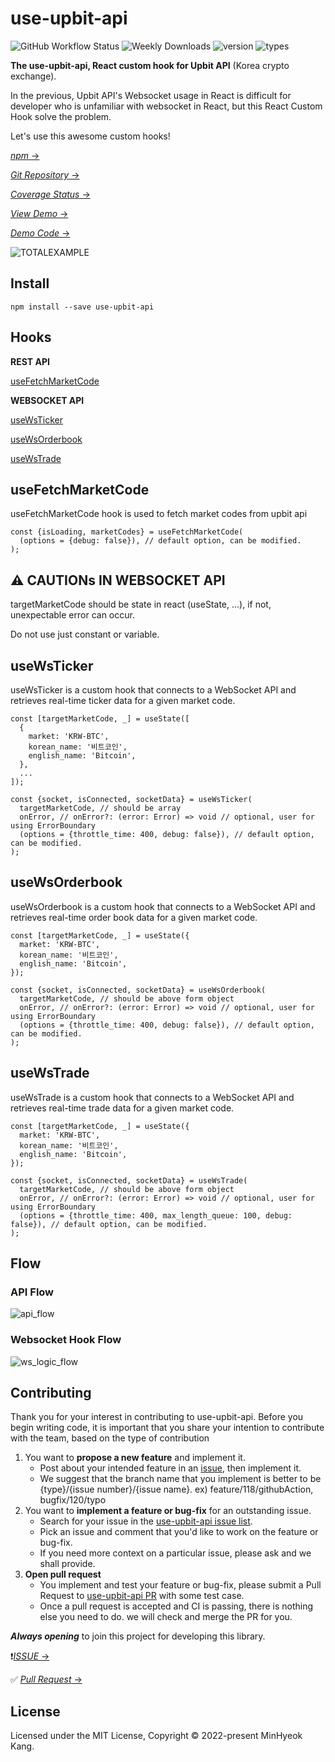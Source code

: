 # use-upbit-api

![GitHub Workflow Status](https://img.shields.io/github/actions/workflow/status/devKangMinHyeok/use-upbit-api/ci.yml?style=plastic)
![Weekly Downloads](https://img.shields.io/npm/dw/use-upbit-api?style=plastic)
![version](https://img.shields.io/npm/v/use-upbit-api?style=plastic)
![types](https://img.shields.io/npm/types/use-upbit-api?style=plastic)

**The use-upbit-api, React custom hook for Upbit API** (Korea crypto exchange).

In the previous, Upbit API's Websocket usage in React is difficult for developer who is unfamiliar with websocket in React, but this React Custom Hook solve the problem.

Let's use this awesome custom hooks!

[_npm_ &rarr;](https://www.npmjs.com/package/use-upbit-api)

[_Git Repository_ &rarr;](https://github.com/devKangMinHyeok/use-upbit-api)

[_Coverage Status_ &rarr;](https://devkangminhyeok.github.io/use-upbit-api/)

[_View Demo_ &rarr;](https://devkangminhyeok.github.io/React-Upbit-API-Example/total-example)

[_Demo Code_ &rarr;](https://github.com/devKangMinHyeok/React-Upbit-API-Example)

![TOTALEXAMPLE](https://user-images.githubusercontent.com/44657722/183570075-cb54905c-a57c-44a6-96c3-3d66dccef054.gif)

## Install

    npm install --save use-upbit-api

## Hooks

**REST API**

[useFetchMarketCode](#usefetchmarketcode)

**WEBSOCKET API**

[useWsTicker](#usewsticker)

[useWsOrderbook](#usewsorderbook)

[useWsTrade](#usewstrade)

## useFetchMarketCode

useFetchMarketCode hook is used to fetch market codes from upbit api

```tsx
const {isLoading, marketCodes} = useFetchMarketCode(
  (options = {debug: false}), // default option, can be modified.
);
```

## ⚠️ CAUTIONs IN WEBSOCKET API

targetMarketCode should be state in react (useState, ...), if not, unexpectable error can occur.

Do not use just constant or variable.

## useWsTicker

useWsTicker is a custom hook that connects to a WebSocket API and retrieves real-time ticker data for a given market code.

```tsx
const [targetMarketCode, _] = useState([
  {
    market: 'KRW-BTC',
    korean_name: '비트코인',
    english_name: 'Bitcoin',
  },
  ...
]);

const {socket, isConnected, socketData} = useWsTicker(
  targetMarketCode, // should be array
  onError, // onError?: (error: Error) => void // optional, user for using ErrorBoundary
  (options = {throttle_time: 400, debug: false}), // default option, can be modified.
);
```

## useWsOrderbook

useWsOrderbook is a custom hook that connects to a WebSocket API and retrieves real-time order book data for a given market code.

```tsx
const [targetMarketCode, _] = useState({
  market: 'KRW-BTC',
  korean_name: '비트코인',
  english_name: 'Bitcoin',
});

const {socket, isConnected, socketData} = useWsOrderbook(
  targetMarketCode, // should be above form object
  onError, // onError?: (error: Error) => void // optional, user for using ErrorBoundary
  (options = {throttle_time: 400, debug: false}), // default option, can be modified.
);
```

## useWsTrade

useWsTrade is a custom hook that connects to a WebSocket API
and retrieves real-time trade data for a given market code.

```tsx
const [targetMarketCode, _] = useState({
  market: 'KRW-BTC',
  korean_name: '비트코인',
  english_name: 'Bitcoin',
});

const {socket, isConnected, socketData} = useWsTrade(
  targetMarketCode, // should be above form object
  onError, // onError?: (error: Error) => void // optional, user for using ErrorBoundary
  (options = {throttle_time: 400, max_length_queue: 100, debug: false}), // default option, can be modified.
);
```

## Flow

### API Flow
![api_flow](https://user-images.githubusercontent.com/44657722/232290272-75ff747a-0b96-4a12-b85b-1a8b57247f9e.png)

### Websocket Hook Flow
![ws_logic_flow](https://user-images.githubusercontent.com/44657722/232290395-31fef232-fdb7-4e0b-91ce-01693a68cb7f.png)


## Contributing

Thank you for your interest in contributing to use-upbit-api. Before you begin writing code, it is important that you share your intention to contribute with the team, based on the type of contribution

1. You want to **propose a new feature** and implement it.
   - Post about your intended feature in an [issue](https://github.com/devKangMinHyeok/use-upbit-api/issues), then implement it.
   - We suggest that the branch name that you implement is better to be {type}/{issue number}/{issue name}. ex) feature/118/githubAction, bugfix/120/typo
2. You want to **implement a feature or bug-fix** for an outstanding issue.
   - Search for your issue in the [use-upbit-api issue list](https://github.com/devKangMinHyeok/use-upbit-api/issues).
   - Pick an issue and comment that you'd like to work on the feature or bug-fix.
   - If you need more context on a particular issue, please ask and we shall provide.
3. **Open pull request**
   - You implement and test your feature or bug-fix, please submit a Pull Request to [use-upbit-api PR](https://github.com/devKangMinHyeok/use-upbit-api/pulls) with some test case.
   - Once a pull request is accepted and CI is passing, there is nothing else you need to do. we will check and merge the PR for you.

**_Always opening_** to join this project for developing this library.

❗️[_ISSUE_ &rarr;](https://github.com/devKangMinHyeok/use-upbit-api/issues)

✅ [_Pull Request_ &rarr;](https://github.com/devKangMinHyeok/use-upbit-api/pulls)

## License

Licensed under the MIT License, Copyright © 2022-present MinHyeok Kang.
